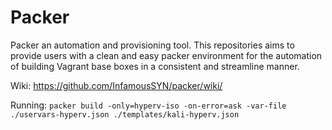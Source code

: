Packer
=========
Packer an automation and provisioning tool. This repositories aims to provide users with a clean and easy packer environment for the automation of building Vagrant base boxes in a consistent and streamline manner. 

Wiki: https://github.com/InfamousSYN/packer/wiki/

Running: `packer build -only=hyperv-iso -on-error=ask -var-file ./uservars-hyperv.json ./templates/kali-hyperv.json`
